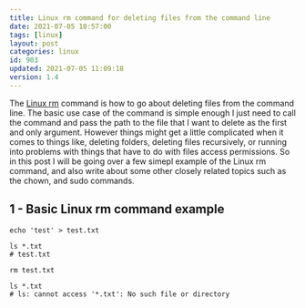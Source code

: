 ```yaml
---
title: Linux rm command for deleting files from the command line
date: 2021-07-05 10:57:00
tags: [linux]
layout: post
categories: linux
id: 903
updated: 2021-07-05 11:09:18
version: 1.4
---
```


The [Linux rm](https://linux.die.net/man/1/rm) command is how to go about deleting files from the command line. The basic use case of the command is simple enough I just need to call the command and pass the path to the file that I want to delete as the first and only argument. However things might get a little complicated when it comes to things like, deleting folders, deleting files recursively, or running into problems with things that have to do with files access permissions. So in this post I will be going over a few simepl example of the Linux rm command, and also write about some other closely related topics such as the chown, and sudo commands.

<!-- more -->


## 1 - Basic Linux rm command example

```
echo 'test' > test.txt
 
ls *.txt
# test.txt
 
rm test.txt
 
ls *.txt
# ls: cannot access '*.txt': No such file or directory
```